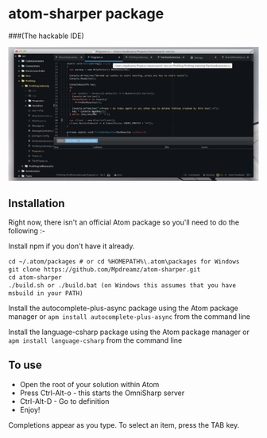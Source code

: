 # atom-sharper package
###(The hackable IDE)

![atom-sharper](atom-sharper.gif)

## Installation

Right now, there isn't an official Atom package so you'll need to do the following :-

Install npm if you don't have it already.
```
cd ~/.atom/packages # or cd %HOMEPATH%\.atom\packages for Windows
git clone https://github.com/Mpdreamz/atom-sharper.git
cd atom-sharper
./build.sh or ./build.bat (on Windows this assumes that you have msbuild in your PATH)
```

Install the autocomplete-plus-async package using the Atom package manager
or `apm install autocomplete-plus-async` from the command line

Install the language-csharp package using the Atom package manager
or `apm install language-csharp` from the command line

## To use

- Open the root of your solution within Atom
- Press Ctrl-Alt-o - this starts the OmniSharp server
- Ctrl-Alt-D - Go to definition
- Enjoy!

Completions appear as you type. To select an item, press the TAB key.
